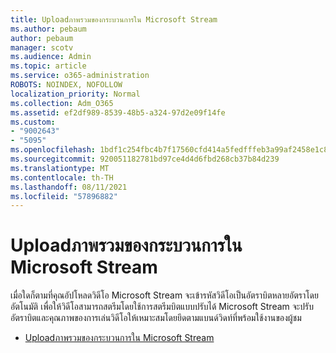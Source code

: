 ```yaml
---
title: Uploadภาพรวมของกระบวนการใน Microsoft Stream
ms.author: pebaum
author: pebaum
manager: scotv
ms.audience: Admin
ms.topic: article
ms.service: o365-administration
ROBOTS: NOINDEX, NOFOLLOW
localization_priority: Normal
ms.collection: Adm_O365
ms.assetid: ef2df989-8539-48b5-a324-97d2e09f14fe
ms.custom:
- "9002643"
- "5095"
ms.openlocfilehash: 1bdf1c254fbc4b7f17560cfd414a5fedfffeb3a99af2458e1c8f0a889ddd97bb
ms.sourcegitcommit: 920051182781bd97ce4d4d6fbd268cb37b84d239
ms.translationtype: MT
ms.contentlocale: th-TH
ms.lasthandoff: 08/11/2021
ms.locfileid: "57896882"
---
```

# <a name="upload-process-overview-in-microsoft-stream"></a>Uploadภาพรวมของกระบวนการใน Microsoft Stream

เมื่อใดก็ตามที่คุณอัปโหลดวิดีโอ Microsoft Stream จะเข้ารหัสวิดีโอเป็นอัตราบิตหลายอัตราโดยอัตโนมัติ เพื่อให้วิดีโอสามารถสตรีมโดยใช้การสตรีมบิตแบบปรับได้ Microsoft Stream จะปรับอัตราบิตและคุณภาพของการเล่นวิดีโอให้เหมาะสมโดยยึดตามแบนด์วิดท์ที่พร้อมใช้งานของผู้ชม

- [Uploadภาพรวมของกระบวนการใน Microsoft Stream](https://docs.microsoft.com/stream/upload-process-overview)
